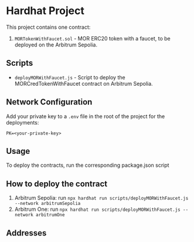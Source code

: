 # Hardhat Project

This project contains one contract:

1. `MORTokenWithFaucet.sol` - MOR ERC20 token with a faucet, to be deployed on the Arbitrum Sepolia.

## Scripts

- `deployMORWithFaucet.js` - Script to deploy the MORCredTokenWithFaucet contract on Arbitrum Sepolia.


## Network Configuration

Add your private key to a `.env` file in the root of the project for the deployments:

```
PK=<your-private-key>
```

## Usage

To deploy the contracts, run the corresponding package.json script

## How to deploy the contract

1. Arbitrum Sepolia: run `npx hardhat run scripts/deployMORWithFaucet.js --network arbitrumSepolia`
2. Arbitrum One: run `npx hardhat run scripts/deployMORWithFaucet.js --network arbitrumOne`

## Addresses

